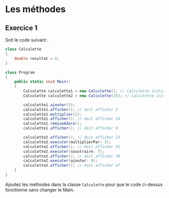 # Les méthodes

## Exercice 1

Soit le code suivant :

```csharp
class Calculette
{
    double resultat = 0;
}

class Program
{
    public static void Main()
    {
        Calculette calculette1 = new Calculette(); // Calculette initialisée à 0
        Calculette calculette2 = new Calculette(15); // Calculette initialisée à 15

        calculette1.ajouter(5);
        calculette1.afficher(); // doit afficher 5
        calculette1.multiplier(2); 
        calculette1.afficher(); // doit afficher 10
        calculette1.remiseAZero();
        calculette1.afficher(); // doit afficher 0

        calculette2.afficher(); // doit afficher 15
        calculette2.executer(multiplierPar: 3);
        calculette2.afficher(); // doit afficher 45
        calculette2.executer(soustraire: 7);
        calculette2.afficher(); // doit afficher 38
        calculette2.executer(ajouter: 9);
        calculette2.afficher(); // doit afficher 47
    }
}
```

Ajoutez les méthodes dans la classe ```Calculette``` pour que le code ci-dessus fonctionne sans changer le Main.